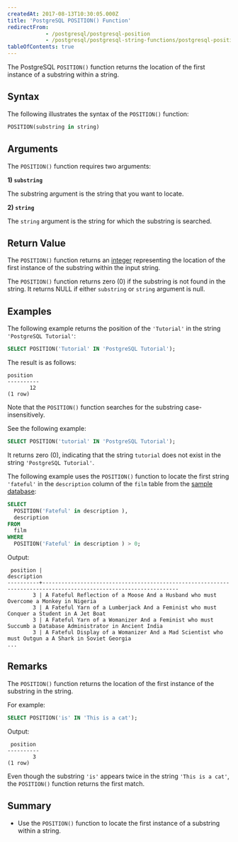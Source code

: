 ```yaml
---
createdAt: 2017-08-13T10:30:05.000Z
title: 'PostgreSQL POSITION() Function'
redirectFrom:
            - /postgresql/postgresql-position 
            - /postgresql/postgresql-string-functions/postgresql-position
tableOfContents: true
---
```



The PostgreSQL `POSITION()` function returns the location of the first instance of a substring within a string.

## Syntax

The following illustrates the syntax of the `POSITION()` function:

```sql
POSITION(substring in string)
```

## Arguments

The `POSITION()` function requires two arguments:

**1) `substring`**

The substring argument is the string that you want to locate.

**2) `string`**

The `string` argument is the string for which the substring is searched.

## Return Value

The `POSITION()` function returns an [integer](/postgresql/postgresql-integer) representing the location of the first instance of the substring within the input string.

The `POSITION()` function returns zero (0) if the substring is not found in the string. It returns NULL if either `substring` or `string` argument is null.

## Examples

The following example returns the position of the `'Tutorial'` in the string `'PostgreSQL Tutorial'`:

```sql
SELECT POSITION('Tutorial' IN 'PostgreSQL Tutorial');
```

The result is as follows:

```
position
----------
       12
(1 row)
```

Note that the `POSITION()` function searches for the substring case-insensitively.

See the following example:

```sql
SELECT POSITION('tutorial' IN 'PostgreSQL Tutorial');
```

It returns zero (0), indicating that the string `tutorial` does not exist in the string `'PostgreSQL Tutorial'`.

The following example uses the `POSITION()` function to locate the first string `'fateful'` in the `description` column of the `film` table from the [sample database](/postgresql/postgresql-getting-started/postgresql-sample-database):

```sql
SELECT
  POSITION('Fateful' in description ),
  description
FROM
  film
WHERE
  POSITION('Fateful' in description ) > 0;
```

Output:

```
 position |                                                   description
----------+-----------------------------------------------------------------------------------------------------------------
        3 | A Fateful Reflection of a Moose And a Husband who must Overcome a Monkey in Nigeria
        3 | A Fateful Yarn of a Lumberjack And a Feminist who must Conquer a Student in A Jet Boat
        3 | A Fateful Yarn of a Womanizer And a Feminist who must Succumb a Database Administrator in Ancient India
        3 | A Fateful Display of a Womanizer And a Mad Scientist who must Outgun a A Shark in Soviet Georgia
...
```

## Remarks

The `POSITION()` function returns the location of the first instance of the substring in the string.

For example:

```sql
SELECT POSITION('is' IN 'This is a cat');
```

Output:

```
 position
----------
        3
(1 row)
```

Even though the substring `'is'` appears twice in the string `'This is a cat'`, the `POSITION()` function returns the first match.

## Summary

- Use the `POSITION()` function to locate the first instance of a substring within a string.
